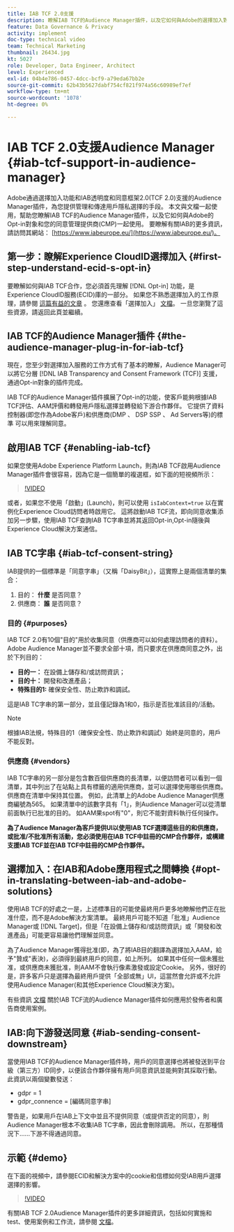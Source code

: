 ```yaml
---
title: IAB TCF 2.0支援
description: 瞭解IAB TCF的Audience Manager插件，以及它如何與Adobe的選擇加入對象和您的同意管理提供程式(CMP)配合工作。
feature: Data Governance & Privacy
activity: implement
doc-type: technical video
team: Technical Marketing
thumbnail: 26434.jpg
kt: 5027
role: Developer, Data Engineer, Architect
level: Experienced
exl-id: 04b4e786-0457-4dcc-bcf9-a79eda67bb2e
source-git-commit: 62b43b5627dabf754cf821f974a56c60989ef7ef
workflow-type: tm+mt
source-wordcount: '1078'
ht-degree: 0%

---
```


# IAB TCF 2.0支援Audience Manager {#iab-tcf-support-in-audience-manager}

Adobe通過選擇加入功能和IAB透明度和同意框架2.0(TCF 2.0)支援的Audience Manager插件，為您提供管理和傳達用戶隱私選擇的手段。 本文與文檔一起使用，幫助您瞭解IAB TCF的Audience Manager插件，以及它如何與Adobe的Opt-in對象和您的同意管理提供商(CMP)一起使用。 要瞭解有關IAB的更多資訊，請訪問其網站： [https://www.iabeurope.eu/](https://www.iabeurope.eu/)。

## 第一步：瞭解Experience CloudID選擇加入 {#first-step-understand-ecid-s-opt-in}

要瞭解如何與IAB TCF合作，您必須首先理解 [!DNL Opt-in] 功能，是Experience CloudID服務(ECID)庫的一部分。 如果您不熟悉選擇加入的工作原理，請參閱 [這篇有益的文章](https://experienceleague.adobe.com/docs/core-services-learn/tutorials/id-service/use-opt-in-to-control-experience-cloud-activities-based-on-user-consent.html) 。 您還應查看「選擇加入」 [文檔](https://experienceleague.adobe.com/docs/id-service/using/implementation/opt-in-service/optin-overview.html)。 一旦您瀏覽了這些資源，請返回此頁並繼續。

## IAB TCF的Audience Manager插件 {#the-audience-manager-plug-in-for-iab-tcf}

現在，您至少對選擇加入服務的工作方式有了基本的瞭解，Audience Manager可以將它分層 [!DNL IAB Transparency and Consent Framework (TCF)] 支援，通過Opt-in對象的插件完成。

IAB TCF的Audience Manager插件擴展了Opt-in的功能，使客戶能夠根據IAB TCF評估、AAM評價和轉發用戶隱私選擇並轉發給下游合作夥伴。 它提供了資料控制器(即您作為Adobe客戶)和供應商(DMP 、 DSP SSP 、 Ad Servers等)的標準 可以用來理解同意。

## 啟用IAB TCF {#enabling-iab-tcf}

如果您使用Adobe Experience Platform Launch，則為IAB TCF啟用Audience Manager插件會很容易，因為它是一個簡單的複選框，如下面的短視頻所示：

>[!VIDEO](https://video.tv.adobe.com/v/26433/?quality=12)

或者，如果您不使用「啟動」(Launch)，則可以使用 `isIabContext=true` 以在實例化Experience Cloud訪問者時啟用它。 這將啟動IAB TCF流，即向同意收集添加另一步驟，使用IAB TCF查詢IAB TC字串並將其返回Opt-in,Opt-in隨後與Experience Cloud解決方案通信。

## IAB TC字串 {#iab-tcf-consent-string}

IAB提供的一個標準是「同意字串」（又稱「DaisyBit」），這實際上是兩個清單的集合：

1. 目的： **什麼** 是否同意？
1. 供應商： **誰** 是否同意？

### 目的 {#purposes}

IAB TCF 2.0有10個&quot;目的&quot;用於收集同意（供應商可以如何處理訪問者的資料）。 Adobe Audience Manager並不要求全部十項，而只要求在供應商同意之外，出於下列目的：

* **目的一：** 在設備上儲存和/或訪問資訊；
* **目的十：** 開發和改進產品；
* **特殊目的1:** 確保安全性、防止欺詐和調試。

這是IAB TC字串的第一部分，並且僅記錄為1和0，指示是否批准該目的/活動。

>[!NOTE]
>
>根據IAB法規，特殊目的1（確保安全性、防止欺詐和調試）始終是同意的，用戶不能反對。

### 供應商 {#vendors}

IAB TC字串的另一部分是包含數百個供應商的長清單，以便訪問者可以看到一個清單，其中列出了在站點上具有標籤的適用供應商，並可以選擇使用哪些供應商。 供應商在清單中保持其位置。 例如，此清單上的Adobe Audience Manager供應商編號為565。 如果清單中的該數字具有「1」，則Audience Manager可以從清單前面執行已批准的目的。 如AAM果spot有&quot;0&quot;，則它不能對資料執行任何操作。

**為了Audience Manager為客戶提供UI以使用IAB TCF選擇這些目的和供應商，或批准/不批准所有活動，您必須使用在IAB TCF中註冊的CMP合作夥伴，或構建支援IAB TCF並在IAB TCF中註冊的CMP合作夥伴。**

## 選擇加入：在IAB和Adobe應用程式之間轉換 {#opt-in-translating-between-iab-and-adobe-solutions}

使用IAB TCF的好處之一是，上述標準目的可能使最終用戶更多地瞭解他們正在批准什麼，而不是Adobe解決方案清單。 最終用戶可能不知道「批准」Audience Manager或 [!DNL Target]，但是「在設備上儲存和/或訪問資訊」或「開發和改進產品」可能更容易讓他們理解並同意。

為了Audience Manager獲得批准(即，為了將IAB目的翻譯為選擇加入AAM，給予&quot;贊成&quot;表決)，必須得到最終用戶的同意，如上所列。 如果其中任何一個未獲批准，或供應商未獲批准，則AAM不會執行像素激發或設定Cookie。 另外，很好的是，許多客戶只是選擇為最終用戶提供「全部或無」UI，這當然會允許或不允許使用Audience Manager(和其他Experience Cloud解決方案)。

有些資訊 [文檔](https://experienceleague.adobe.com/docs/audience-manager/user-guide/overview/data-privacy/consent-management/aam-iab-plugin.html?lang=en) 關於IAB TCF流的Audience Manager插件如何應用於發佈者和廣告商使用案例。

## IAB:向下游發送同意 {#iab-sending-consent-downstream}

當使用IAB TCF的Audience Manager插件時，用戶的同意選擇也將被發送到平台級（第三方）ID同步，以便該合作夥伴擁有用戶同意資訊並能夠對其採取行動。 此資訊以兩個變數發送：

* gdpr = 1
* gdpr_connence = [編碼同意字串]

警告是，如果用戶在IAB上下文中並且不提供同意（或提供否定的同意），則Audience Manager根本不收集IAB TC字串，因此會刪除調用。 所以，在那種情況下……下游不得通過同意。

## 示範 {#demo}

在下面的視頻中，請參閱ECID和解決方案中的cookie和信標如何受IAB用戶選擇選擇的影響。

>[!VIDEO](https://video.tv.adobe.com/v/26434/?quality=12)

有關IAB TCF 2.0Audience Manager插件的更多詳細資訊，包括如何實施和test、使用案例和工作流，請參閱 [文檔](https://experienceleague.adobe.com/docs/audience-manager/user-guide/overview/data-privacy/consent-management/aam-iab-plugin.html)。
